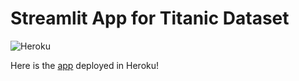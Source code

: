 # Streamlit App for Titanic Dataset
![Heroku](https://pyheroku-badge.herokuapp.com/?app=survive-titanic&style=flat)

Here is the [app](https://survive-titanic.herokuapp.com) deployed in Heroku!

[//]: # (heroku link - https://survive-titanic.herokuapp.com)
